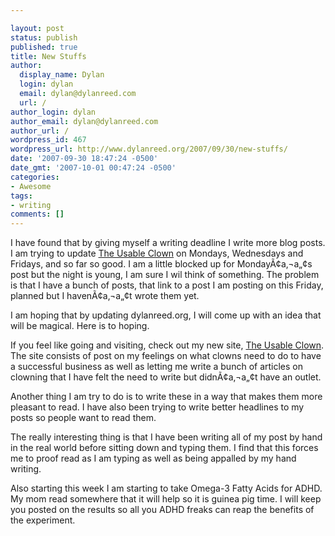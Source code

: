 ```yaml
---

layout: post
status: publish
published: true
title: New Stuffs
author:
  display_name: Dylan
  login: dylan
  email: dylan@dylanreed.com
  url: /
author_login: dylan
author_email: dylan@dylanreed.com
author_url: /
wordpress_id: 467
wordpress_url: http://www.dylanreed.org/2007/09/30/new-stuffs/
date: '2007-09-30 18:47:24 -0500'
date_gmt: '2007-10-01 00:47:24 -0500'
categories:
- Awesome
tags:
- writing
comments: []
---
```


I have found that by giving myself a writing deadline I write more blog posts. I am trying to update [The Usable Clown][1] on Mondays, Wednesdays and Fridays, and so far so good. I am a little blocked up for MondayÃ¢a‚¬a„¢s post but the night is young, I am sure I wil think of something. The problem is that I have a bunch of posts, that link to a post I am posting on this Friday, planned but I havenÃ¢a‚¬a„¢t wrote them yet.

   [1]: http://www.clownusability.com

I am hoping that by updating dylanreed.org, I will come up with an idea that will be magical. Here is to hoping.

If you feel like going and visiting, check out my new site, [The Usable Clown][2]. The site consists of post on my feelings on what clowns need to do to have a successful business as well as letting me write a bunch of articles on clowning that I have felt the need to write but didnÃ¢a‚¬a„¢t have an outlet.

   [2]: http://www.clownusability.com

Another thing I am try to do is to write these in a way that makes them more pleasant to read. I have also been trying to write better headlines to my posts so people want to read them.

The really interesting thing is that I have been writing all of my post by hand in the real world before sitting down and typing them. I find that this forces me to proof read as I am typing as well as being appalled by my hand writing.

Also starting this week I am starting to take Omega-3 Fatty Acids for ADHD. My mom read somewhere that it will help so it is guinea pig time. I will keep you posted on the results so all you ADHD freaks can reap the benefits of the experiment.
